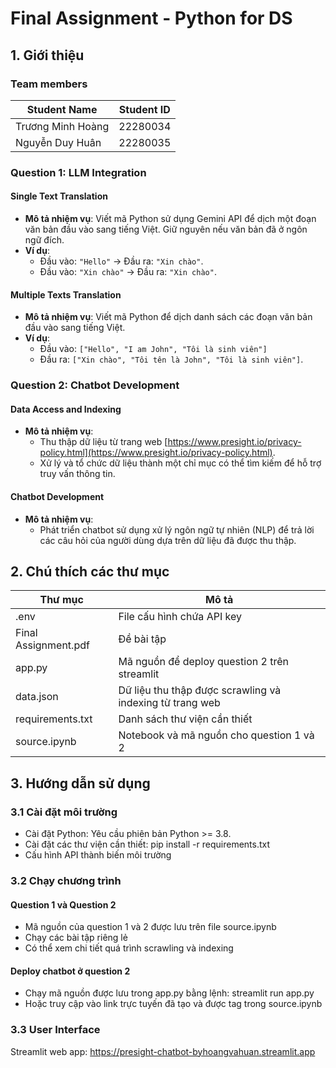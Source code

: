 # Final Assignment - Python for DS

## 1. Giới thiệu

### Team members

| Student Name    | Student ID |
| -------- | ------- |
|Trương Minh Hoàng|22280034|
|Nguyễn Duy Huân|22280035|

### Question 1: LLM Integration
#### Single Text Translation
- **Mô tả nhiệm vụ**: 
  Viết mã Python sử dụng Gemini API để dịch một đoạn văn bản đầu vào sang tiếng Việt. Giữ nguyên nếu văn bản đã ở ngôn ngữ đích.
- **Ví dụ**: 
  - Đầu vào: `"Hello"` → Đầu ra: `"Xin chào"`.
  - Đầu vào: `"Xin chào"` → Đầu ra: `"Xin chào"`.
#### Multiple Texts Translation 
- **Mô tả nhiệm vụ**: 
  Viết mã Python để dịch danh sách các đoạn văn bản đầu vào sang tiếng Việt. 
- **Ví dụ**:
  - Đầu vào: `["Hello", "I am John", "Tôi là sinh viên"]`  
  - Đầu ra: `["Xin chào", "Tôi tên là John", "Tôi là sinh viên"]`.


### Question 2: Chatbot Development 
#### Data Access and Indexing 
- **Mô tả nhiệm vụ**:
  - Thu thập dữ liệu từ trang web [https://www.presight.io/privacy-policy.html](https://www.presight.io/privacy-policy.html).
  - Xử lý và tổ chức dữ liệu thành một chỉ mục có thể tìm kiếm để hỗ trợ truy vấn thông tin.
#### Chatbot Development 
- **Mô tả nhiệm vụ**:
  - Phát triển chatbot sử dụng xử lý ngôn ngữ tự nhiên (NLP) để trả lời các câu hỏi của người dùng dựa trên dữ liệu đã được thu thập.

## 2.   Chú thích các thư mục
| Thư mục                | Mô tả                               |
|-----------------------|-------------------------------------|
| .env                  | File cấu hình chứa API key           |
| Final Assignment.pdf  | Đề bài tập                          |
| app.py                | Mã nguồn để deploy question 2 trên streamlit |
| data.json             | Dữ liệu thu thập được scrawling và indexing từ trang web |
| requirements.txt      | Danh sách thư viện cần thiết         |
| source.ipynb          | Notebook và mã nguồn cho question 1 và 2 |


## 3. Hướng dẫn sử dụng
### 3.1 Cài đặt môi trường
- Cài đặt Python: Yêu cầu phiên bản Python >= 3.8.
- Cài đặt các thư viện cần thiết: pip install -r requirements.txt
- Cấu hình API thành biến môi trường
### 3.2 Chạy chương trình
#### Question 1 và Question 2
- Mã nguồn của question 1 và 2 được lưu trên file source.ipynb
- Chạy các bài tập riêng lẻ
- Có thể xem chi tiết quá trình scrawling và indexing 
#### Deploy chatbot ở question 2
- Chạy mã nguồn được lưu trong app.py bằng lệnh: streamlit run app.py
- Hoặc truy cập vào link trực tuyến đã tạo và được tag trong source.ipynb

### 3.3 User Interface
Streamlit web app: https://presight-chatbot-byhoangvahuan.streamlit.app
